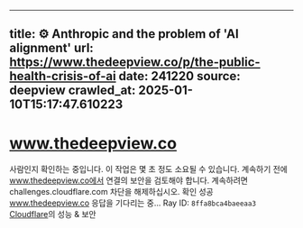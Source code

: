 
---
title: ⚙️ Anthropic and the problem of 'AI alignment'
url: https://www.thedeepview.co/p/the-public-health-crisis-of-ai
date: 241220
source: deepview
crawled_at: 2025-01-10T15:17:47.610223
---

# www.thedeepview.co
사람인지 확인하는 중입니다. 이 작업은 몇 초 정도 소요될 수 있습니다.
계속하기 전에 www.thedeepview.co에서 연결의 보안을 검토해야 합니다.
계속하려면 challenges.cloudflare.com 차단을 해제하십시오.
확인 성공
www.thedeepview.co 응답을 기다리는 중...
Ray ID: `8ffa8bca4baeeaa3`
[Cloudflare](https://www.thedeepview.co/p/<https:/www.cloudflare.com?utm_source=challenge&utm_campaign=m>)의 성능 & 보안


